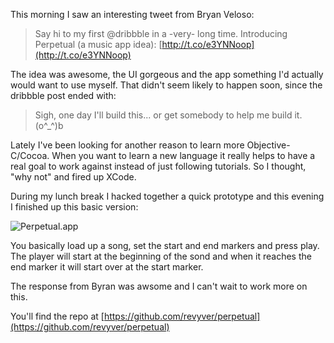 This morning I saw an interesting tweet from Bryan Veloso:

>Say hi to my first @dribbble in a -very- long time. Introducing Perpetual (a music app idea): 
[http://t.co/e3YNNoop](http://t.co/e3YNNoop)

The idea was awesome, the UI gorgeous and the app something I'd actually would want to use myself. That didn't seem likely to happen soon, since the dribbble post ended with:

> Sigh, one day I'll build this... or get somebody to help me build it. (o^_^)b

Lately I've been looking for another reason to learn more Objective-C/Cocoa. When you want to learn a new language it really helps to have a real goal to work against instead of just following tutorials. So I thought, "why not" and fired up XCode.

During my lunch break I hacked together a quick prototype and this evening I finished up this basic version:

![Perpetual.app](http://i.imgur.com/xNpY8.png)

You basically load up a song, set the start and end markers and press play. The player will start at the beginning of the sond and when it reaches the end marker it will start over at the start marker.

The response from Byran was awsome and I can't wait  to work more on this.

You'll find the repo at [https://github.com/revyver/perpetual](https://github.com/revyver/perpetual)